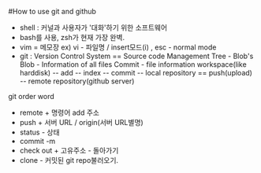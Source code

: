 #How to use git and github
- shell : 커널과 사용자가 '대화'하기 위한 소프트웨어
- bash를 사용, zsh가 현재 가장 완벽.
- vim = 메모장 ex) vi - 파일명 / insert모드(i) , esc - normal mode
- git : Version Control System == Source code Management
    Tree - Blob's
    Blob - Information of all files
    Commit - file information
workspace(like harddisk) -- add -- index -- commit -- local repository == push(upload) -- remote repository(github server)

git order word
 - remote + 명령어 add 주소
 - push + 서버 URL / origin(서버 URL별명)
 - status  - 상태
 - commit -m
 - check out + 고유주소 - 돌아가기
 - clone - 커밋된 git repo불러오기.
